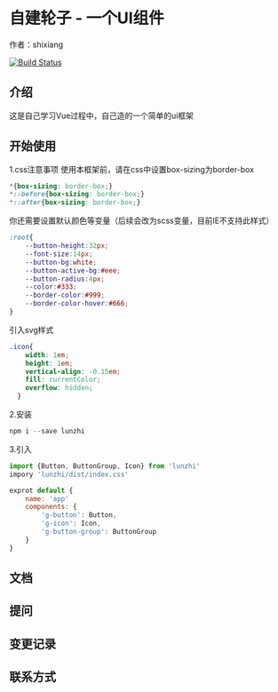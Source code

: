 # 自建轮子 - 一个UI组件  
作者：shixiang

[![Build Status](https://travis-ci.org/MccSx/lunzhi-demo.svg?branch=master)](https://travis-ci.org/MccSx/lunzhi-demo)

## 介绍
这是自己学习Vue过程中，自己造的一个简单的ui框架
## 开始使用

1.css注意事项
  使用本框架前，请在css中设置box-sizing为border-box
  ```css
  *{box-sizing: border-box;}
  *::before{box-sizing: border-box;}
  *::after{box-sizing: border-box;}
  ```
  你还需要设置默认颜色等变量（后续会改为scss变量，目前IE不支持此样式）
  ```css
  :root{
      --button-height:32px; 
      --font-size:14px; 
      --button-bg:white; 
      --button-active-bg:#eee;
      --button-radius:4px; 
      --color:#333; 
      --border-color:#999; 
      --border-color-hover:#666;
  }
  ```
  引入svg样式
  ```css
  .icon{
      width: 1em; 
      height: 1em; 
      vertical-align: -0.15em; 
      fill: currentColor; 
      overflow: hidden;
    }
  ```
2.安装
  ```javascript
  npm i --save lunzhi
  ```
3.引入
  ```javascript
  import {Button, ButtonGroup, Icon} from 'lunzhi'
  impory 'lunzhi/dist/index.css'

  exprot default {
      name: 'app'
      components: {
          'g-button': Button,
          'g-icon': Icon,
          'g-button-group': ButtonGroup
      }
  }
  ```

## 文档

## 提问

## 变更记录

## 联系方式